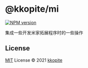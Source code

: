 # @kkopite/mi

[![NPM version](https://img.shields.io/npm/v/@kkopite/mi?color=a1b858&label=)](https://www.npmjs.com/package/@kkopite/mi)

集成一些开发米家拓展程序时的一些操作

## License

[MIT](./LICENSE) License © 2021 [kkopite](https://github.com/action-hong)
